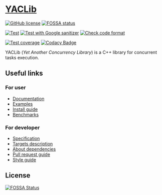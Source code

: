 # [YACLib](https://github.com/YACLib/YACLib)

[![GitHub license](
https://img.shields.io/badge/license-MIT-blue.svg)](
https://raw.githubusercontent.com/YACLib/YACLib/main/LICENSE)
[![FOSSA status](
https://app.fossa.com/api/projects/git%2Bgithub.com%2FYACLib%2FYACLib.svg?type=shield)](
https://app.fossa.com/projects/git%2Bgithub.com%2FYACLib%2FYACLib)

[![Test](
https://github.com/YACLib/YACLib/actions/workflows/test.yml/badge.svg?branch=main)](
https://github.com/YACLib/YACLib/actions/workflows/test.yml)
[![Test with Google sanitizer](
https://github.com/YACLib/YACLib/actions/workflows/google_sanitizer.yml/badge.svg?branch=main)](
https://github.com/YACLib/YACLib/actions/workflows/google_sanitizer.yml)
[![Check code format](
https://github.com/YACLib/YACLib/actions/workflows/code_format.yml/badge.svg?branch=main)](
https://github.com/YACLib/YACLib/actions/workflows/code_format.yml)

[![Test coverage](
https://codecov.io/gh/YACLib/YACLib/branch/main/graph/badge.svg)](
https://codecov.io/gh/YACLib/YACLib)
[![Codacy Badge](
https://app.codacy.com/project/badge/Grade/4113686840a645a8950abdf1197611bd)](
https://www.codacy.com/gh/YACLib/YACLib/dashboard?utm_source=github.com&amp;utm_medium=referral&amp;utm_content=YACLib/YACLib&amp;utm_campaign=Badge_Grade)

YACLib (_Yet Another Concurrency Library_) is a C++ library for concurrent tasks execution.

## Useful links

### For user

* [Documentation](https://yaclib.github.io/YACLib)
* [Examples](test/example)
* [Install guide](doc/install.md)
* [Benchmarks](TODO(MBkkt))

### For developer

* [Specification](https://yaclib.github.io/YACLib)
* [Targets description](doc/target.md)
* [About dependencies](doc/dependency.md)
* [Pull request guide](doc/pr_guide.md)
* [Style guide](doc/style_guide.md)

## License

[![FOSSA Status](
https://app.fossa.com/api/projects/git%2Bgithub.com%2FYACLib%2FYACLib.svg?type=large)](
https://app.fossa.com/projects/git%2Bgithub.com%2FYACLib%2FYACLib?ref=badge_large)
